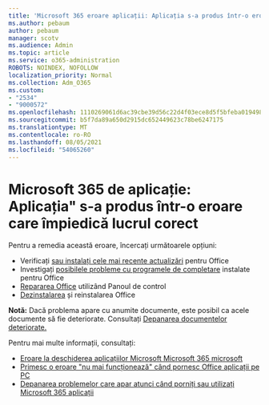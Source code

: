```yaml
---
title: 'Microsoft 365 eroare aplicații: Aplicația s-a produs într-o eroare care împiedică lucrul corect'
ms.author: pebaum
author: pebaum
manager: scotv
ms.audience: Admin
ms.topic: article
ms.service: o365-administration
ROBOTS: NOINDEX, NOFOLLOW
localization_priority: Normal
ms.collection: Adm_O365
ms.custom:
- "2534"
- "9000572"
ms.openlocfilehash: 1110269061d6ac39cbe39d56c22d4f03ece8d5f5bfeba01949899bccc724bf45
ms.sourcegitcommit: b5f7da89a650d2915dc652449623c78be6247175
ms.translationtype: MT
ms.contentlocale: ro-RO
ms.lasthandoff: 08/05/2021
ms.locfileid: "54065260"
---
```

# <a name="microsoft-365-apps-error-app-has-run-into-an-error-that-is-preventing-it-from-working-correctly"></a>Microsoft 365 de aplicație: Aplicația" s-a produs într-o eroare care împiedică lucrul corect

Pentru a remedia această eroare, încercați următoarele opțiuni:

- Verificați [sau instalați cele mai recente actualizări](https://support.office.com/article/update-office-and-your-computer-with-microsoft-update-2ab296f3-7f03-43a2-8e50-46de917611c5) pentru Office
- Investigați [posibilele probleme cu programele de completare](https://support.office.com/article/powerpoint-isn-t-responding-hangs-or-freezes-652ede6e-e3d2-449a-a07f-8c800dfb948d?ocmsassetID=HA104114659&CorrelationId=98329f6f-f51f-4f44-a876-4142c3583312#bkmk_addins) instalate pentru Office
- [Repararea Office](https://support.office.com/article/repair-an-office-application-7821d4b6-7c1d-4205-aa0e-a6b40c5bb88b) utilizând Panoul de control
- [Dezinstalarea](https://support.office.com/article/uninstall-office-from-a-pc-9dd49b83-264a-477a-8fcc-2fdf5dbf61d8) și reinstalarea Office

**Notă:** Dacă problema apare cu anumite documente, este posibil ca acele documente să fie deteriorate. Consultați [Depanarea documentelor deteriorate.](https://docs.microsoft.com/office/troubleshoot/word/damaged-documents-in-word)

Pentru mai multe informații, consultați: 

- [Eroare la deschiderea aplicațiilor Microsoft Microsoft 365 microsoft](https://support.office.com/article/error-when-opening-microsoft-office-apps-b84b6a63-4b8c-46ec-ae9a-ad91d6160d72)
- [Primesc o eroare "nu mai funcționează" când pornesc Office aplicații pe PC](https://support.office.com/article/i-get-a-stopped-working-error-when-i-start-office-applications-on-my-pc-52bd7985-4e99-4a35-84c8-2d9b8301a2fa)
- [Depanarea problemelor care apar atunci când porniți sau utilizați Microsoft 365 aplicații](https://docs.microsoft.com/office/troubleshoot/word/issues-when-start-or-use-word)